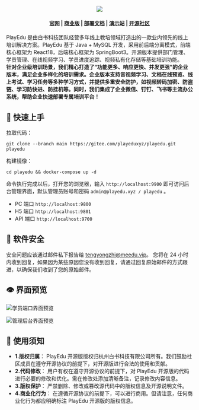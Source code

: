 <p align="center">
<img src="https://meedu.cloud.oss.meedu.vip/playedu/%E5%A4%B4%E5%9B%BE.jpg"/>
</p>

<h4 align="center">
  <a href="http://www.playeduos.com">官网</a> |
  <a href="https://www.playeduos.com/function.html">商业版</a> |
  <a href="https://faq.playeduos.com/">部署文档</a> |
  <a href="https://www.playeduos.com/demo.html">演示站</a> |
  <a href="https://faq.playeduos.com/qa">开源社区</a>
</h4>

PlayEdu 是由白书科技团队经营多年线上教培领域打造出的一款业内领先的线上培训解决方案。PlayEdu 基于 Java + MySQL 开发，采用前后端分离模式，前端核心框架为 React18，后端核心框架为 SpringBoot3。开源版本提供部门管理、学员管理、在线视频学习、学员进度追踪、视频私有化存储等基础培训功能。  
**针对企业级培训场景，我们精心打造了“功能更多、响应更快、并发更强”的企业版本，满足企业多样化的培训需求。企业版本支持音视频学习、文档在线预览、线上考试、学习任务等多种学习方式，并提供多重安全防护，如视频转码加密、防盗链、学习防快进、防挂机等。同时，我们集成了企业微信、钉钉、飞书等主流办公系统，帮助企业快速部署专属培训平台！**

## 🚀 快速上手

拉取代码：

```
git clone --branch main https://gitee.com/playeduxyz/playedu.git playedu
```

构建镜像：

```
cd playedu && docker-compose up -d
```

命令执行完成以后，打开您的浏览器，输入 `http://localhost:9900` 即可访问后台管理界面，默认管理员账号和密码 `admin@playedu.xyz / playedu` 。

- PC 端口 `http://localhost:9800`
- H5 端口 `http://localhost:9801`
- API 端口 `http://localhost:9700`

## 🔰️ 软件安全

安全问题应该通过邮件私下报告给 tengyongzhi@meedu.vip。 您将在 24 小时内收到回复，如果因为某些原因您没有收到回复，请通过回复原始邮件的方式跟进，以确保我们收到了您的原始邮件。

## 👁 界面预览

![学员端口界面预览](https://meedu.cloud.oss.meedu.vip/playedu/%E5%89%8D%E5%8F%B0%E9%A1%B5%E9%9D%A2.jpg)

![管理后台界面预览](https://meedu.cloud.oss.meedu.vip/playedu/%E5%90%8E%E5%8F%B0%E9%A1%B5%E9%9D%A2.jpg)

## 📃 使用须知

- **1.版权归属**： PlayEdu 开源版版权归杭州白书科技有限公司所有。我们鼓励社区成员在遵守开源协议的前提下，对开源版进行合法的使用和贡献。
- **2.代码修改**： 用户有权在遵守开源协议的前提下，对 PlayEdu 开源版的代码进行必要的修改和优化。需在修改处添加清晰备注，记录修改内容信息。
- **3.版权保护**： 严禁删除、修改或篡改源代码中的版权信息及开源说明文件。
- **4.商业化行为**： 在遵循开源协议的前提下，可以进行商用。但请注意，任何商业化行为都应明确标注 PlayEdu 开源版的版权信息。
